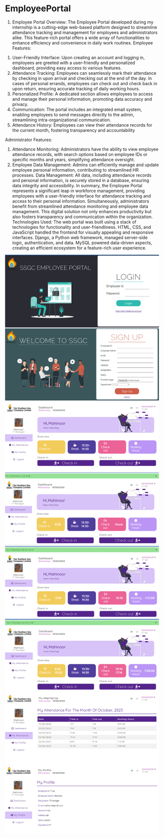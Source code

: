 # EmployeePortal

1. Employee Portal
   Overview:
   The Employee Portal developed during my internship is a cutting-edge web-based platform
   designed to streamline attendance tracking and management for employees and
   administrators alike. This feature-rich portal offers a wide array of functionalities to enhance
   efficiency and convenience in daily work routines.
   Employee Features:

1) User-Friendly Interface:
   Upon creating an account and logging in, employees are greeted with a user-friendly and
   personalized dashboard, providing easy access to various features.
2) Attendance Tracking:
   Employees can seamlessly mark their attendance by checking in upon arrival and checking
   out at the end of the day. In cases of personal errands, employees can check out and check
   back in upon return, ensuring accurate tracking of daily working hours.
3) Personalized Profile:
   A dedicated section allows employees to access and manage their personal information,
   promoting data accuracy and privacy.
4) Communication:
   The portal includes an integrated email system, enabling employees to send messages directly
   to the admin, streamlining intra-organizational communication.
5) Attendance History:
   Employees can view their attendance records for the current month, fostering transparency
   and accountability

Administrator Features:

1. Attendance Monitoring:
   Administrators have the ability to view employee attendance records, with search
   options based on employee IDs or specific months and years, simplifying attendance
   oversight.
2. Employee Data Management:
   Admins can efficiently manage and update employee personal information,
   contributing to streamlined HR processes.
   Data Management:
   All data, including attendance records and personal information, is securely stored in
   a database, ensuring data integrity and accessibility.
   In summary, the Employee Portal represents a significant leap in workforce
   management, providing employees with a user-friendly interface for attendance
   tracking and access to their personal information. Simultaneously, administrators
   benefit from streamlined attendance monitoring and employee data management.
   This digital solution not only enhances productivity but also fosters transparency and
   communication within the organization.
   Technologies Used:
   The web portal was built using a stack of technologies for functionality and user-friendliness. HTML, CSS, and JavaScript handled the frontend for visually appealing
   and responsive interfaces. Django, a Python web framework, managed server-side
   logic, authentication, and data. MySQL powered data-driven aspects, creating an
   efficient ecosystem for a feature-rich user experience.

![ss1](snapshots/s1.png)
![ss1](snapshots/s2.png)
![ss1](snapshots/s3.png)
![ss1](snapshots/s4.png)
![ss1](snapshots/s5.png)
![ss1](snapshots/s6.png)
![ss1](snapshots/s7.png)
![ss1](snapshots/s8.png)
